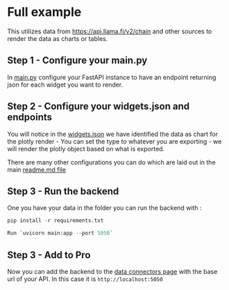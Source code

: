 # Full example

This utilizes data from <https://api.llama.fi/v2/chain> and other sources to render the data as charts or tables.

## Step 1 - Configure your main.py

In [main.py](/full_example/main.py) configure your FastAPI instance to have an endpoint returning json for each widget you want to render.

## Step 2 - Configure your widgets.json and endpoints

You will notice in the [widgets.json](/full_example/widgets.json) we have identified the data as chart for the plotly render - You can set the type to whatever you are exporting - we will render the plotly object based on what is exported.

There are many other configurations you can do which are laid out in the main [readme.md file](/README.md)

## Step 3 - Run the backend

One you have your data in the folder you can run the backend with :

```python
pip install -r requirements.txt
```

```python
Run `uvicorn main:app --port 5050`
```

## Step 3 - Add to Pro

Now you can add the backend to the [data connectors page](https://pro.openbb.co/app/data-connectors) with the base url of your API. In this case it is `http://localhost:5050`
